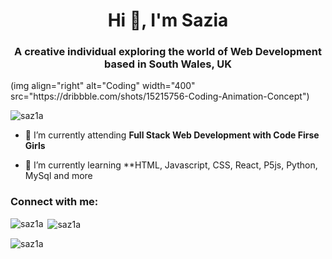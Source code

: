 <h1 align="center">Hi 👋, I'm Sazia</h1>
<h3 align="center">A creative individual exploring the world of Web Development based in South Wales, UK</h3>
(img align="right" alt="Coding" width="400" src="https://dribbble.com/shots/15215756-Coding-Animation-Concept")

<p align="left"> <img src="https://komarev.com/ghpvc/?username=saz1a&label=Profile%20views&color=0e75b6&style=flat" alt="saz1a" /> </p>

- 🔭 I’m currently attending **Full Stack Web Development with Code Firse Girls**

- 🌱 I’m currently learning **HTML, Javascript, CSS, React, P5js, Python, MySql and more 

<h3 align="left">Connect with me:</h3>
<p align="left">
</p>

<p><img align="left" src="https://github-readme-stats.vercel.app/api/top-langs?username=saz1a&show_icons=true&locale=en&layout=compact" alt="saz1a" /></p>

<p>&nbsp;<img align="center" src="https://github-readme-stats.vercel.app/api?username=saz1a&show_icons=true&locale=en" alt="saz1a" /></p>

<p><img align="center" src="https://github-readme-streak-stats.herokuapp.com/?user=saz1a&" alt="saz1a" /></p>
